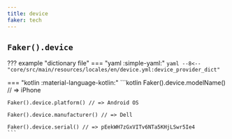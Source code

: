 ```yaml
---
title: device
faker: tech
---
```


## `Faker().device`

??? example "dictionary file"
    === "yaml :simple-yaml:"
        ```yaml
        --8<-- "core/src/main/resources/locales/en/device.yml:device_provider_dict"
        ```

=== "kotlin :material-language-kotlin:"
    ```kotlin
    Faker().device.modelName() // => iPhone

    Faker().device.platform() // => Android OS

    Faker().device.manufacturer() // => Dell

    Faker().device.serial() // => pEekWH7zGxVITv6NTa5KHjLSwr5Ie4
    ```
